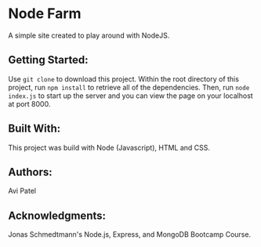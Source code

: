 # Node Farm

A simple site created to play around with NodeJS.

## Getting Started:

Use `git clone` to download this project. Within the root directory of this project, run `npm install` to retrieve all of the dependencies. Then, run `node index.js` to start up the server and you can view the page on your localhost at port 8000.

## Built With:

This project was build with Node (Javascript), HTML and CSS.

## Authors:

Avi Patel

## Acknowledgments:

Jonas Schmedtmann's Node.js, Express, and MongoDB Bootcamp Course.
